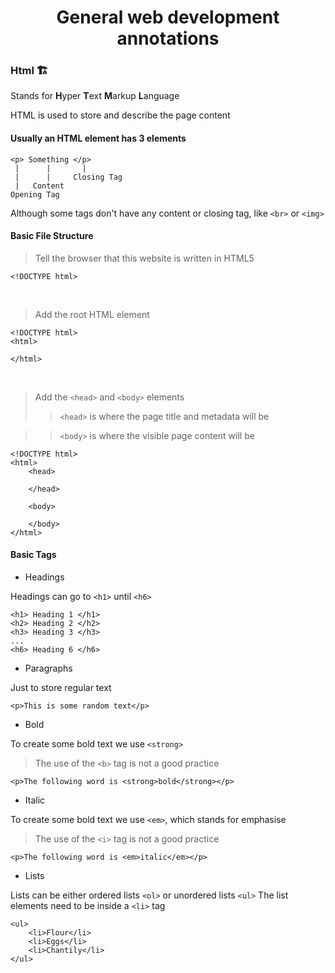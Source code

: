 <h1 align = "center">General web development annotations</h1>

### Html 🏗️

Stands for **H**yper **T**ext **M**arkup **L**anguage

HTML is used to store and describe the page content

#### Usually an HTML element has 3 elements

```
<p> Something </p>
 |      |       |
 |      |     Closing Tag
 |   Content
Opening Tag
```
Although some tags don't have any content or closing tag, like `<br>` or `<img>`

#### Basic File Structure

>Tell the browser that this website is written in HTML5
```
<!DOCTYPE html>
```
<br>

>Add the root HTML element
```
<!DOCTYPE html>
<html>

</html>
```
<br>

>Add the `<head>` and `<body>` elements
>>`<head>` is where the page title and metadata will be

>>`<body>` is where the visible page content will be
```
<!DOCTYPE html>
<html>
    <head>

    </head>

    <body>

    </body>
</html>
```

#### Basic Tags

* Headings

Headings can go to `<h1>` until `<h6>`
```
<h1> Heading 1 </h1>
<h2> Heading 2 </h2>
<h3> Heading 3 </h3>
...
<h6> Heading 6 </h6>
```

* Paragraphs

Just to store regular text
```
<p>This is some random text</p>
```

* Bold

To create some bold text we use `<strong>`
> The use of the `<b>` tag is not a good practice

```
<p>The following word is <strong>bold</strong></p>
```

* Italic

To create some bold text we use `<em>`, which stands for emphasise
> The use of the `<i>` tag is not a good practice

```
<p>The following word is <em>italic</em></p>
```

* Lists

Lists can be either ordered lists `<ol>` or unordered lists `<ul>`
The list elements need to be inside a `<li>` tag
```
<ul>
    <li>Flour</li>
    <li>Eggs</li>
    <li>Chantily</li>
</ul>
```
